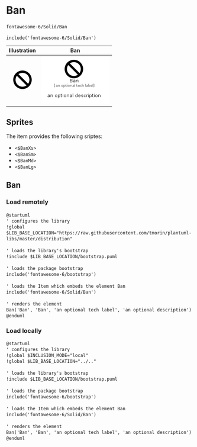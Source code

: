 # Ban


```text
fontawesome-6/Solid/Ban
```

```text
include('fontawesome-6/Solid/Ban')
```



| Illustration | Ban |
| :---: | :---: |
| ![illustration for Illustration](../../fontawesome-6/Solid/Ban.png) | ![illustration for Ban](../../fontawesome-6/Solid/Ban.Local.png) |



## Sprites
The item provides the following sriptes:

- `<$BanXs>`
- `<$BanSm>`
- `<$BanMd>`
- `<$BanLg>`





## Ban

### Load remotely
```plantuml
@startuml
' configures the library
!global $LIB_BASE_LOCATION="https://raw.githubusercontent.com/tmorin/plantuml-libs/master/distribution"

' loads the library's bootstrap
!include $LIB_BASE_LOCATION/bootstrap.puml

' loads the package bootstrap
include('fontawesome-6/bootstrap')

' loads the Item which embeds the element Ban
include('fontawesome-6/Solid/Ban')

' renders the element
Ban('Ban', 'Ban', 'an optional tech label', 'an optional description')
@enduml
```

### Load locally
```plantuml
@startuml
' configures the library
!global $INCLUSION_MODE="local"
!global $LIB_BASE_LOCATION="../.."

' loads the library's bootstrap
!include $LIB_BASE_LOCATION/bootstrap.puml

' loads the package bootstrap
include('fontawesome-6/bootstrap')

' loads the Item which embeds the element Ban
include('fontawesome-6/Solid/Ban')

' renders the element
Ban('Ban', 'Ban', 'an optional tech label', 'an optional description')
@enduml
```

